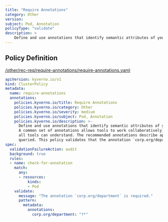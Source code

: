 ```yaml
---
title: "Require Annotations"
category: Other
version: 
subject: Pod, Annotation
policyType: "validate"
description: >
    Define and use annotations that identify semantic attributes of your application or Deployment. A common set of annotations allows tools to work collaboratively, describing objects in a common manner that all tools can understand. The recommended annotations describe applications in a way that can be queried. This policy validates that the annotation `corp.org/department` is specified with some value.      
---
```


## Policy Definition
<a href="https://github.com/kyverno/policies/raw/main//other/rec-req/require-annotations/require-annotations.yaml" target="-blank">/other/rec-req/require-annotations/require-annotations.yaml</a>

```yaml
apiVersion: kyverno.io/v1
kind: ClusterPolicy
metadata:
  name: require-annotations
  annotations:
    policies.kyverno.io/title: Require Annotations
    policies.kyverno.io/category: Other
    policies.kyverno.io/severity: medium
    policies.kyverno.io/subject: Pod, Annotation
    policies.kyverno.io/description: >-
      Define and use annotations that identify semantic attributes of your application or Deployment.
      A common set of annotations allows tools to work collaboratively, describing objects in a common manner that
      all tools can understand. The recommended annotations describe applications in a way that can be
      queried. This policy validates that the annotation `corp.org/department` is specified with some value.      
spec:
  validationFailureAction: audit
  background: true
  rules:
  - name: check-for-annotation
    match:
      any:
      - resources:
          kinds:
          - Pod
    validate:
      message: "The annotation `corp.org/department` is required."
      pattern:
        metadata:
          annotations:
            corp.org/department: "?*"

```
